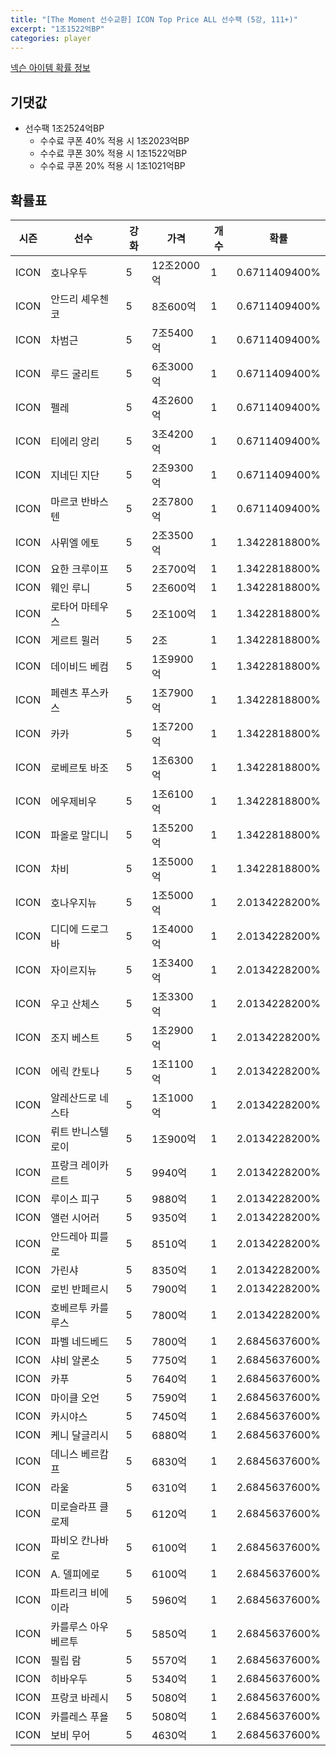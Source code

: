 ```yaml
---
title: "[The Moment 선수교환] ICON Top Price ALL 선수팩 (5강, 111+)"
excerpt: "1조1522억BP"
categories: player
---
```

[넥슨 아이템 확률 정보](http://iteminfo.nexon.com/probability/fo4?sn=6722)

## 기댓값
  - 선수팩 1조2524억BP
    - 수수료 쿠폰 40% 적용 시 1조2023억BP
    - 수수료 쿠폰 30% 적용 시 1조1522억BP
    - 수수료 쿠폰 20% 적용 시 1조1021억BP


## 확률표

|시즌|선수|강화|가격|개수|확률|
|---|---|---|---|---|---|
|ICON|호나우두|5|12조2000억|1|0.6711409400%|
|ICON|안드리 셰우첸코|5|8조600억|1|0.6711409400%|
|ICON|차범근|5|7조5400억|1|0.6711409400%|
|ICON|루드 굴리트|5|6조3000억|1|0.6711409400%|
|ICON|펠레|5|4조2600억|1|0.6711409400%|
|ICON|티에리 앙리|5|3조4200억|1|0.6711409400%|
|ICON|지네딘 지단|5|2조9300억|1|0.6711409400%|
|ICON|마르코 반바스텐|5|2조7800억|1|0.6711409400%|
|ICON|사뮈엘 에토|5|2조3500억|1|1.3422818800%|
|ICON|요한 크루이프|5|2조700억|1|1.3422818800%|
|ICON|웨인 루니|5|2조600억|1|1.3422818800%|
|ICON|로타어 마테우스|5|2조100억|1|1.3422818800%|
|ICON|게르트 뮐러|5|2조|1|1.3422818800%|
|ICON|데이비드 베컴|5|1조9900억|1|1.3422818800%|
|ICON|페렌츠 푸스카스|5|1조7900억|1|1.3422818800%|
|ICON|카카|5|1조7200억|1|1.3422818800%|
|ICON|로베르토 바조|5|1조6300억|1|1.3422818800%|
|ICON|에우제비우|5|1조6100억|1|1.3422818800%|
|ICON|파올로 말디니|5|1조5200억|1|1.3422818800%|
|ICON|차비|5|1조5000억|1|1.3422818800%|
|ICON|호나우지뉴|5|1조5000억|1|2.0134228200%|
|ICON|디디에 드로그바|5|1조4000억|1|2.0134228200%|
|ICON|자이르지뉴|5|1조3400억|1|2.0134228200%|
|ICON|우고 산체스|5|1조3300억|1|2.0134228200%|
|ICON|조지 베스트|5|1조2900억|1|2.0134228200%|
|ICON|에릭 칸토나|5|1조1100억|1|2.0134228200%|
|ICON|알레산드로 네스타|5|1조1000억|1|2.0134228200%|
|ICON|뤼트 반니스텔로이|5|1조900억|1|2.0134228200%|
|ICON|프랑크 레이카르트|5|9940억|1|2.0134228200%|
|ICON|루이스 피구|5|9880억|1|2.0134228200%|
|ICON|앨런 시어러|5|9350억|1|2.0134228200%|
|ICON|안드레아 피를로|5|8510억|1|2.0134228200%|
|ICON|가린샤|5|8350억|1|2.0134228200%|
|ICON|로빈 반페르시|5|7900억|1|2.0134228200%|
|ICON|호베르투 카를루스|5|7800억|1|2.0134228200%|
|ICON|파벨 네드베드|5|7800억|1|2.6845637600%|
|ICON|샤비 알론소|5|7750억|1|2.6845637600%|
|ICON|카푸|5|7640억|1|2.6845637600%|
|ICON|마이클 오언|5|7590억|1|2.6845637600%|
|ICON|카시야스|5|7450억|1|2.6845637600%|
|ICON|케니 달글리시|5|6880억|1|2.6845637600%|
|ICON|데니스 베르캄프|5|6830억|1|2.6845637600%|
|ICON|라울|5|6310억|1|2.6845637600%|
|ICON|미로슬라프 클로제|5|6120억|1|2.6845637600%|
|ICON|파비오 칸나바로|5|6100억|1|2.6845637600%|
|ICON|A. 델피에로|5|6100억|1|2.6845637600%|
|ICON|파트리크 비에이라|5|5960억|1|2.6845637600%|
|ICON|카를루스 아우베르투|5|5850억|1|2.6845637600%|
|ICON|필립 람|5|5570억|1|2.6845637600%|
|ICON|히바우두|5|5340억|1|2.6845637600%|
|ICON|프랑코 바레시|5|5080억|1|2.6845637600%|
|ICON|카를레스 푸욜|5|5080억|1|2.6845637600%|
|ICON|보비 무어|5|4630억|1|2.6845637600%|
